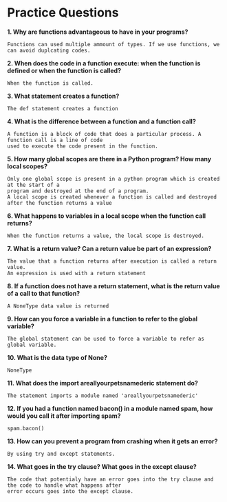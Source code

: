 # Practice Questions

**1. Why are functions advantageous to have in your programs?**
	
	Functions can used multiple ammount of types. If we use functions, we can avoid duplcating codes.


**2. When does the code in a function execute: when the function is defined or when the function is called?**
	
	When the function is called.

**3. What statement creates a function?**

	The def statement creates a function


**4. What is the difference between a function and a function call?**

	A function is a block of code that does a particular process. A function call is a line of code
	used to execute the code present in the function.


**5. How many global scopes are there in a Python program? How many local scopes?**
	
	Only one global scope is present in a python program which is created at the start of a 
	program and destroyed at the end of a program.
	A local scope is created whenever a function is called and destroyed after the function returns a value


**6. What happens to variables in a local scope when the function call returns?**

	When the function returns a value, the local scope is destroyed.


**7. What is a return value? Can a return value be part of an expression?**

	The value that a function returns after execution is called a return value.
	An expression is used with a return statement


**8. If a function does not have a return statement, what is the return value of a call to that function?**

	A NoneType data value is returned


**9. How can you force a variable in a function to refer to the global variable?**

	The global statement can be used to force a variable to refer as global variable.

**10. What is the data type of None?**

	NoneType

**11. What does the import areallyourpetsnamederic statement do?**

	The statement imports a module named 'areallyourpetsnamederic' 

**12. If you had a function named bacon() in a module named spam, how would you call it after importing spam?**

	spam.bacon()

**13. How can you prevent a program from crashing when it gets an error?**

	By using try and except statements.


**14. What goes in the try clause? What goes in the except clause?**
	
	The code that potentialy have an error goes into the try clause and the code to handle what happens after
	error occurs goes into the except clause.
